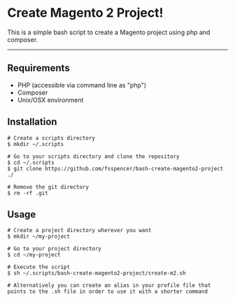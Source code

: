 Create Magento 2 Project!
===================


This is a simple bash script to create a Magento project using php and composer.

----------


Requirements
-------------

 - PHP (accessible via command line as "php")
 - Composer
 - Unix/OSX environment


Installation
-------------


    # Create a scripts directory
    $ mkdir ~/.scripts
    
    # Go to your scripts directory and clone the repository
    $ cd ~/.scripts
    $ git clone https://github.com/fsspencer/bash-create-magento2-project ./
    
    # Remove the git directory
    $ rm -rf .git


Usage
-------------


    # Create a project directory wherever you want
    $ mkdir ~/my-project
    
    # Go to your project directory 
    $ cd ~/my-project
    
    # Execute the script
    $ sh ~/.scripts/bash-create-magento2-project/create-m2.sh
    
    # Alternatively you can create an alias in your profile file that points to the .sh file in order to use it with a shorter command

